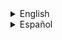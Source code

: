 <details><summary>English</summary>
<p>

### weapon_crowbar

![image](../../../images/weapon_crowbar.png)

Soporta la base [weapon_](weapon_.md)

### CVars

- mp_dropweapons
  - 0 No se puede utilizar el ataque terciario

- sk_plr_crowbar
  - Daño de el arma al golpear.

- Ataque secundario
  - [Donadores](../../game/donors.md) pueden utilizar el disparo secundario para electrificar su palanca, al golpear, esto consumirá energia del traje HEV a cambio de hacer el doble de daño

- Ataque terciario
  - Puedes lanzar la palanca para alcanzar objetivos a distancia

</p>
</details>


























<details><summary>Español</summary>
<p>

### weapon_crowbar

![image](../../../images/weapon_crowbar.png)

Soporta la base [weapon_](weapon_.md)

### CVars

- mp_dropweapons
  - 0 No se puede utilizar el ataque terciario

- sk_plr_crowbar
  - Daño de el arma al golpear.

- Ataque secundario
  - [Donadores](../../game/donors.md) pueden utilizar el disparo secundario para electrificar su palanca, al golpear, esto consumirá energia del traje HEV a cambio de hacer el doble de daño

- Ataque terciario
  - Puedes lanzar la palanca para alcanzar objetivos a distancia

</p>
</details>